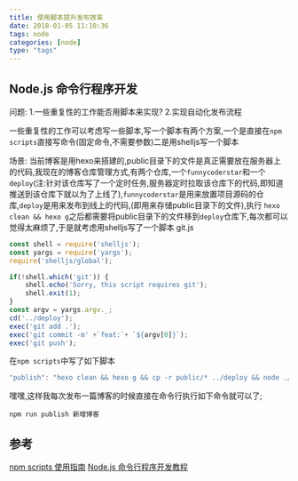 ```yaml
---
title: 使用脚本提升发布效率
date: 2018-01-05 11:10:36
tags: node
categories: [node]
type: "tags"
---
```


## Node.js 命令行程序开发

问题: 1.一些重复性的工作能否用脚本来实现? 2.实现自动化发布流程

一些重复性的工作可以考虑写一些脚本,写一个脚本有两个方案,一个是直接在`npm scripts`直接写命令(固定命令,不需要参数)二是用shelljs写一个脚本

<!--more-->

场景: 当前博客是用hexo来搭建的,public目录下的文件是真正需要放在服务器上的代码,我现在的博客仓库管理方式,有两个仓库,一个`funnycoderstar`和一个`deploy`(注:针对该仓库写了一个定时任务,服务器定时拉取该仓库下的代码,即知道推送到该仓库下就以为了上线了),`funnycoderstar`是用来放置项目源码的仓库,`deploy`是用来发布到线上的代码,(即用来存储public目录下的文件),执行 `hexo clean && hexo g`之后都需要将public目录下的文件移到`deploy`仓库下,每次都可以觉得太麻烦了,于是就考虑用shelljs写了一个脚本
git.js
```js
const shell = require('shelljs');
const yargs = require('yargs');
require('shelljs/global');

if(!shell.which('git')) {
    shell.echo('Sorry, this script requires git');
    shell.exit(1);
}
const argv = yargs.argv._;
cd('../deploy');
exec('git add .');
exec('git commit -m' +`feat:`+ `${argv[0]}`);
exec('git push');
```
在`npm scripts`中写了如下脚本
```js
"publish": "hexo clean && hexo g && cp -r public/* ../deploy && node ./git.js",
```
嘿嘿,这样我每次发布一篇博客的时候直接在命令行执行如下命令就可以了;
```
npm run publish 新增博客
```
## 参考
[npm scripts 使用指南](http://www.ruanyifeng.com/blog/2016/10/npm_scripts.html)
[Node.js 命令行程序开发教程](http://www.ruanyifeng.com/blog/2015/05/command-line-with-node.html)